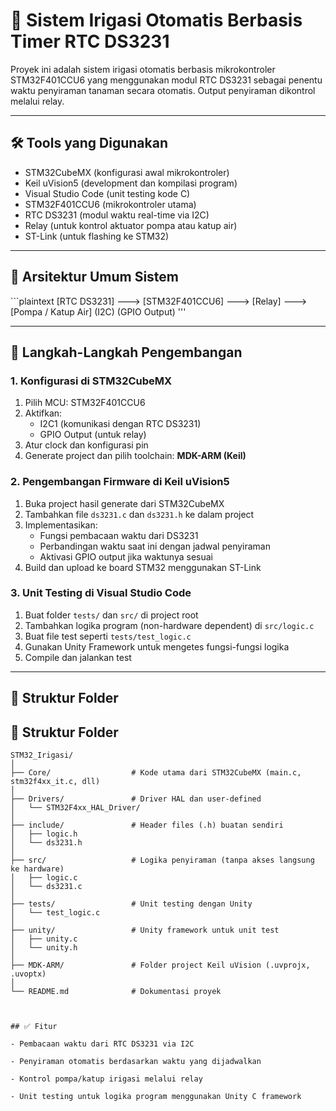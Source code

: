 # 🌱 Sistem Irigasi Otomatis Berbasis Timer RTC DS3231

Proyek ini adalah sistem irigasi otomatis berbasis mikrokontroler STM32F401CCU6 yang menggunakan modul RTC DS3231 sebagai penentu waktu penyiraman tanaman secara otomatis. Output penyiraman dikontrol melalui relay.

---

## 🛠️ Tools yang Digunakan

- STM32CubeMX (konfigurasi awal mikrokontroler)
- Keil uVision5 (development dan kompilasi program)
- Visual Studio Code (unit testing kode C)
- STM32F401CCU6 (mikrokontroler utama)
- RTC DS3231 (modul waktu real-time via I2C)
- Relay (untuk kontrol aktuator pompa atau katup air)
- ST-Link (untuk flashing ke STM32)

---

## 🧱 Arsitektur Umum Sistem

\`\`\`plaintext
[RTC DS3231] ---> [STM32F401CCU6] ---> [Relay] ---> [Pompa / Katup Air]
       (I2C)              (GPIO Output)
\'\'\'


---

## 🔧 Langkah-Langkah Pengembangan

### 1. Konfigurasi di STM32CubeMX

1. Pilih MCU: STM32F401CCU6  
2. Aktifkan:
   - I2C1 (komunikasi dengan RTC DS3231)
   - GPIO Output (untuk relay)
3. Atur clock dan konfigurasi pin
4. Generate project dan pilih toolchain: **MDK-ARM (Keil)**

### 2. Pengembangan Firmware di Keil uVision5

1. Buka project hasil generate dari STM32CubeMX  
2. Tambahkan file `ds3231.c` dan `ds3231.h` ke dalam project  
3. Implementasikan:
   - Fungsi pembacaan waktu dari DS3231
   - Perbandingan waktu saat ini dengan jadwal penyiraman
   - Aktivasi GPIO output jika waktunya sesuai  
4. Build dan upload ke board STM32 menggunakan ST-Link

### 3. Unit Testing di Visual Studio Code

1. Buat folder `tests/` dan `src/` di project root  
2. Tambahkan logika program (non-hardware dependent) di `src/logic.c`  
3. Buat file test seperti `tests/test_logic.c`  
4. Gunakan Unity Framework untuk mengetes fungsi-fungsi logika  
5. Compile dan jalankan test

---

## 📁 Struktur Folder

## 📁 Struktur Folder

```plaintext
STM32_Irigasi/
│
├── Core/                  # Kode utama dari STM32CubeMX (main.c, stm32f4xx_it.c, dll)
│
├── Drivers/               # Driver HAL dan user-defined
│   └── STM32F4xx_HAL_Driver/
│
├── include/               # Header files (.h) buatan sendiri
│   ├── logic.h
│   └── ds3231.h
│
├── src/                   # Logika penyiraman (tanpa akses langsung ke hardware)
│   ├── logic.c
│   └── ds3231.c
│
├── tests/                 # Unit testing dengan Unity
│   └── test_logic.c
│
├── unity/                 # Unity framework untuk unit test
│   ├── unity.c
│   └── unity.h
│
├── MDK-ARM/               # Folder project Keil uVision (.uvprojx, .uvoptx)
│
└── README.md              # Dokumentasi proyek



## ✅ Fitur

- Pembacaan waktu dari RTC DS3231 via I2C

- Penyiraman otomatis berdasarkan waktu yang dijadwalkan

- Kontrol pompa/katup irigasi melalui relay

- Unit testing untuk logika program menggunakan Unity C framework
